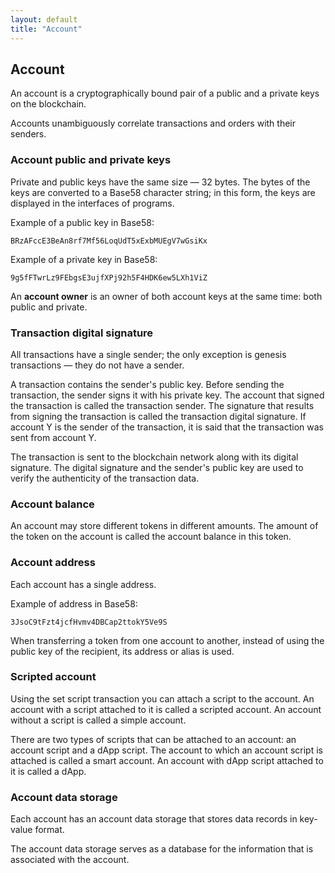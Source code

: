 ```yaml
---
layout: default
title: "Account"
---
```

## Account
An account is a cryptographically bound pair of a public and a private keys on the blockchain.

Accounts unambiguously correlate transactions and orders with their senders.

### Account public and private keys
Private and public keys have the same size — 32 bytes. The bytes of the keys are converted to a Base58 character string; in this form, the keys are displayed in the interfaces of programs.

Example of a public key in Base58:

    BRzAFccE3BeAn8rf7Mf56LoqUdT5xExbMUEgV7wGsiKx

Example of a private key in Base58:

    9g5fFTwrLz9FEbgsE3ujfXPj92h5F4HDK6ew5LXh1ViZ

An **account owner** is an owner of both account keys at the same time: both public and private.

### Transaction digital signature
All transactions have a single sender; the only exception is genesis transactions — they do not have a sender.

A transaction contains the sender's public key. Before sending the transaction, the sender signs it with his private key. The account that signed the transaction is called the transaction sender. The signature that results from signing the transaction is called the transaction digital signature. If account Y is the sender of the transaction, it is said that the transaction was sent from account Y.

The transaction is sent to the blockchain network along with its digital signature. The digital signature and the sender's public key are used to verify the authenticity of the transaction data.

### Account balance
An account may store different tokens in different amounts. The amount of the token on the account is called the account balance in this token.

### Account address
Each account has a single address.

Example of address in Base58:

    3JsoC9tFzt4jcfHvmv4DBCap2ttokY5Ve9S

When transferring a token from one account to another, instead of using the public key of the recipient, its address or alias is used.

### Scripted account
Using the set script transaction you can attach a script to the account. An account with a script attached to it is called a scripted account. An account without a script is called a simple account.

There are two types of scripts that can be attached to an account: an account script and a dApp script. The account to which an account script is attached is called a smart account. An account with dApp script attached to it is called a dApp.

### Account data storage
Each account has an account data storage that stores data records in key-value format.

The account data storage serves as a database for the information that is associated with the account.